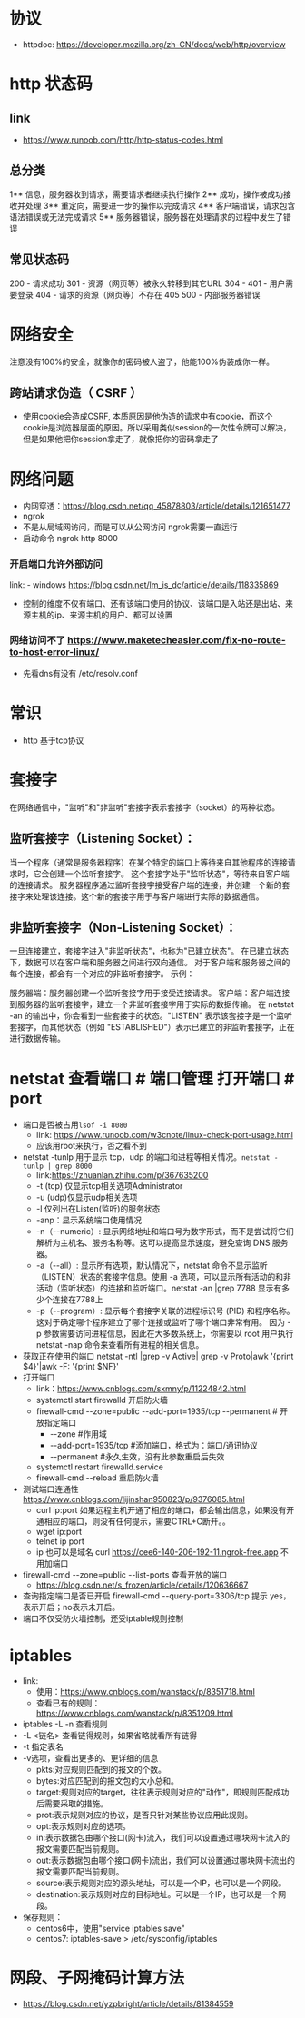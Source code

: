 # 协议
- httpdoc: https://developer.mozilla.org/zh-CN/docs/web/http/overview 
# http 状态码
## link
- https://www.runoob.com/http/http-status-codes.html
## 总分类
1**	信息，服务器收到请求，需要请求者继续执行操作
2**	成功，操作被成功接收并处理
3**	重定向，需要进一步的操作以完成请求
4**	客户端错误，请求包含语法错误或无法完成请求
5**	服务器错误，服务器在处理请求的过程中发生了错误
## 常见状态码
200 - 请求成功
301 - 资源（网页等）被永久转移到其它URL
304 - 
401 - 用户需要登录
404 - 请求的资源（网页等）不存在
405 
500 - 内部服务器错误

# 网络安全
注意没有100%的安全，就像你的密码被人盗了，他能100%伪装成你一样。
## 跨站请求伪造（ CSRF ）
- 使用cookie会造成CSRF, 本质原因是他伪造的请求中有cookie，而这个cookie是浏览器层面的原因。所以采用类似session的一次性令牌可以解决，但是如果他把你session拿走了，就像把你的密码拿走了
# 网络问题
- 内网穿透：https://blog.csdn.net/qq_45878803/article/details/121651477
- ngrok
- 不是从局域网访问，而是可以从公网访问 ngrok需要一直运行
- 启动命令 ngrok http 8000

### 开启端口允许外部访问 
link:
	- windows https://blog.csdn.net/lm_is_dc/article/details/118335869
- 控制的维度不仅有端口、还有该端口使用的协议、该端口是入站还是出站、来源主机的ip、来源主机的用户、都可以设置
### 网络访问不了 https://www.maketecheasier.com/fix-no-route-to-host-error-linux/
- 先看dns有没有 /etc/resolv.conf

# 常识
- http 基于tcp协议
# 套接字
在网络通信中，"监听"和"非监听"套接字表示套接字（socket）的两种状态。

## 监听套接字（Listening Socket）：

当一个程序（通常是服务器程序）在某个特定的端口上等待来自其他程序的连接请求时，它会创建一个监听套接字。
这个套接字处于"监听状态"，等待来自客户端的连接请求。
服务器程序通过监听套接字接受客户端的连接，并创建一个新的套接字来处理该连接。这个新的套接字用于与客户端进行实际的数据通信。
## 非监听套接字（Non-Listening Socket）：

一旦连接建立，套接字进入"非监听状态"，也称为"已建立状态"。
在已建立状态下，数据可以在客户端和服务器之间进行双向通信。
对于客户端和服务器之间的每个连接，都会有一个对应的非监听套接字。
示例：

服务器端：服务器创建一个监听套接字用于接受连接请求。
客户端：客户端连接到服务器的监听套接字，建立一个非监听套接字用于实际的数据传输。
在 netstat -an 的输出中，你会看到一些套接字的状态。"LISTEN" 表示该套接字是一个监听套接字，而其他状态（例如 "ESTABLISHED"）表示已建立的非监听套接字，正在进行数据传输。


# netstat 查看端口 # 端口管理 打开端口 # port
   - 端口是否被占用`lsof -i 8080`
     - link: https://www.runoob.com/w3cnote/linux-check-port-usage.html
     - 应该用root来执行，否之看不到
   - netstat -tunlp 用于显示 tcp，udp 的端口和进程等相关情况。`netstat -tunlp | grep 8000`
     - link:https://zhuanlan.zhihu.com/p/367635200 
     - -t (tcp) 仅显示tcp相关选项Administrator  
     - -u (udp)仅显示udp相关选项
     - -l 仅列出在Listen(监听)的服务状态
     - -anp：显示系统端口使用情况
     - -n（--numeric）: 显示网络地址和端口号为数字形式，而不是尝试将它们解析为主机名、服务名称等。这可以提高显示速度，避免查询 DNS 服务器。
     - -a（--all）: 显示所有选项，默认情况下，netstat 命令不显示监听（LISTEN）状态的套接字信息。使用 -a 选项，可以显示所有活动的和非活动（监听状态）的连接和监听端口。netstat -an |grep 7788 显示有多少个连接在7788上
     - -p（--program）: 显示每个套接字关联的进程标识号 (PID) 和程序名称。这对于确定哪个程序建立了哪个连接或监听了哪个端口非常有用。 因为 -p 参数需要访问进程信息，因此在大多数系统上，你需要以 root 用户执行 netstat -nap 命令来查看所有进程的相关信息。
   - 获取正在使用的端口 netstat -ntl |grep -v Active| grep -v Proto|awk '{print $4}'|awk -F: '{print $NF}' 
   - 打开端口
      - link：https://www.cnblogs.com/sxmny/p/11224842.html
      - systemctl start firewalld 开启防火墙 
      - firewall-cmd --zone=public --add-port=1935/tcp --permanent # 开放指定端口
         - --zone #作用域
         - --add-port=1935/tcp  #添加端口，格式为：端口/通讯协议
         - --permanent  #永久生效，没有此参数重启后失效
      - systemctl restart firewalld.service
      -  firewall-cmd --reload 重启防火墙
   - 测试端口连通性 https://www.cnblogs.com/lijinshan950823/p/9376085.html
      - curl ip:port 如果远程主机开通了相应的端口，都会输出信息，如果没有开通相应的端口，则没有任何提示，需要CTRL+C断开。。
      - wget ip:port
      - telnet ip port 
      - ip 也可以是域名 curl  https://cee6-140-206-192-11.ngrok-free.app 不用加端口
   - firewall-cmd --zone=public --list-ports 查看开放的端口
      - https://blog.csdn.net/s_frozen/article/details/120636667
   - 查询指定端口是否已开启 firewall-cmd --query-port=3306/tcp 提示 yes，表示开启；no表示未开启。
   - 端口不仅受防火墙控制，还受iptable规则控制
# iptables
- link: 
   - 使用：https://www.cnblogs.com/wanstack/p/8351718.html
   - 查看已有的规则：https://www.cnblogs.com/wanstack/p/8351209.html
- iptables -L -n 查看规则
- -L <链名> 查看链得规则，如果省略就看所有链得
- -t 指定表名
- -v选项，查看出更多的、更详细的信息
   - pkts:对应规则匹配到的报文的个数。
   - bytes:对应匹配到的报文包的大小总和。
   - target:规则对应的target，往往表示规则对应的"动作"，即规则匹配成功后需要采取的措施。
   - prot:表示规则对应的协议，是否只针对某些协议应用此规则。
   - opt:表示规则对应的选项。
   - in:表示数据包由哪个接口(网卡)流入，我们可以设置通过哪块网卡流入的报文需要匹配当前规则。
   - out:表示数据包由哪个接口(网卡)流出，我们可以设置通过哪块网卡流出的报文需要匹配当前规则。
   - source:表示规则对应的源头地址，可以是一个IP，也可以是一个网段。
   - destination:表示规则对应的目标地址。可以是一个IP，也可以是一个网段。
- 保存规则：
   - centos6中，使用"service iptables save"
   - centos7: iptables-save > /etc/sysconfig/iptables

# 网段、子网掩码计算方法
- https://blog.csdn.net/yzpbright/article/details/81384559
